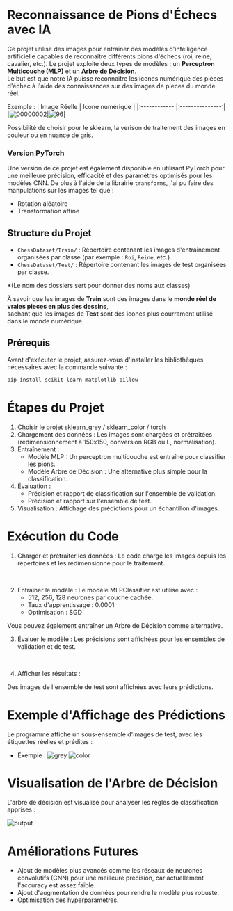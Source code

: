 # Reconnaissance de Pions d'Échecs avec IA

Ce projet utilise des images pour entraîner des modèles d'intelligence artificielle capables de reconnaître différents pions d'échecs (roi, reine, cavalier, etc.). Le projet exploite deux types de modèles : un **Perceptron Multicouche (MLP)** et un **Arbre de Décision**.
<br />Le but est que notre IA puisse reconnaitre les icones numérique des pièces d'échec à l'aide des connaissances sur des images de pieces du monde réel.

Exemple :
| Image Réelle | Icone numérique |
|:------------:|:---------------:|
|![00000002](https://github.com/user-attachments/assets/53f53189-4e3b-466c-b9fd-0295e02ddb64)|![96](https://github.com/user-attachments/assets/7cc8ad32-718e-4d63-8fa2-ae391d8a0a4c)|




Possibilité de choisir pour le sklearn, la verison de traitement des images en couleur ou en nuance de gris.

### Version PyTorch
Une version de ce projet est également disponible en utilisant PyTorch pour une meilleure précision, efficacité et des paramètres optimisés pour les modèles CNN. De plus à l'aide de la librairie `transforms`, j'ai pu faire des manpulations sur les images tel que : 
- Rotation aléatoire
- Transformation affine

## Structure du Projet

- `ChessDataset/Train/` : Répertoire contenant les images d'entraînement organisées par classe (par exemple : `Roi`, `Reine`, etc.).
- `ChessDataset/Test/` : Répertoire contenant les images de test organisées par classe.

*(Le nom des dossiers sert pour donner des noms aux classes)

À savoir que les images de **Train** sont des images dans le **monde réel de vraies pieces en plus des dessins**, <br /> sachant que les images de **Test** sont des icones plus courrament utilisé dans le monde numérique.

## Prérequis

Avant d'exécuter le projet, assurez-vous d'installer les bibliothèques nécessaires avec la commande suivante :

```bash
pip install scikit-learn matplotlib pillow
```

# Étapes du Projet
1. Choisir le projet sklearn_grey / sklearn_color / torch
1. Chargement des données : Les images sont chargées et prétraitées (redimensionnement à 150x150, conversion RGB ou L, normalisation).
2. Entraînement :
    - Modèle MLP : Un perceptron multicouche est entraîné pour classifier les pions.
    - Modèle Arbre de Décision : Une alternative plus simple pour la classification.
3. Évaluation :
    - Précision et rapport de classification sur l'ensemble de validation.
    - Précision et rapport sur l'ensemble de test.
4. Visualisation : Affichage des prédictions pour un échantillon d'images.

# Exécution du Code
1. Charger et prétraiter les données :
    Le code charge les images depuis les répertoires et les redimensionne pour le traitement.
<br />

2. Entraîner le modèle :
    Le modèle MLPClassifier est utilisé avec :
    - 512, 256, 128 neurones par couche cachée.
    - Taux d'apprentissage : 0.0001
    - Optimisation : SGD

Vous pouvez également entraîner un Arbre de Décision comme alternative.
<br />

3. Évaluer le modèle :
Les précisions sont affichées pour les ensembles de validation et de test.
<br />

4. Afficher les résultats :

Des images de l'ensemble de test sont affichées avec leurs prédictions.

# Exemple d'Affichage des Prédictions
Le programme affiche un sous-ensemble d'images de test, avec les étiquettes réelles et prédites :

- Exemple :
![grey](https://github.com/user-attachments/assets/871932d9-ace8-46be-a1ec-aac8c620ea19)
![color](https://github.com/user-attachments/assets/8cda7f38-30b0-49ef-9737-ac18fb6f7492)


# Visualisation de l'Arbre de Décision
L'arbre de décision est visualisé pour analyser les règles de classification apprises :

![output](https://github.com/user-attachments/assets/2faa9000-6fee-4c1c-bd66-533bfbffb88e)


# Améliorations Futures
- Ajout de modèles plus avancés comme les réseaux de neurones convolutifs (CNN) pour une meilleure précision, car actuellement l'accuracy est assez faible.
- Ajout d'augmentation de données pour rendre le modèle plus robuste.
- Optimisation des hyperparamètres.
